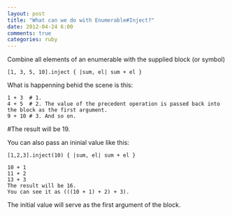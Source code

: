 ```yaml
---
layout: post
title: "What can we do with Enumerable#Inject?"
date: 2012-04-24 6:00
comments: true
categories: ruby
---
```


Combine all elements of an enumerable with the supplied block (or symbol)

    [1, 3, 5, 10].inject { |sum, el| sum + el }

What is happenning behid the scene is this: 

    1 + 3  # 1. 
    4 + 5  # 2. The value of the precedent operation is passed back into the block as the first argument.
    9 + 10 # 3. And so on.
   #The result will be 19.

You can also pass an ininial value like this:

    [1,2,3].inject(10) { |sum, el| sum + el }

    10 + 1
    11 + 2
    13 + 3
    The result will be 16.
    You can see it as (((10 + 1) + 2) + 3).

The initial value will serve as the first argument of the block.

